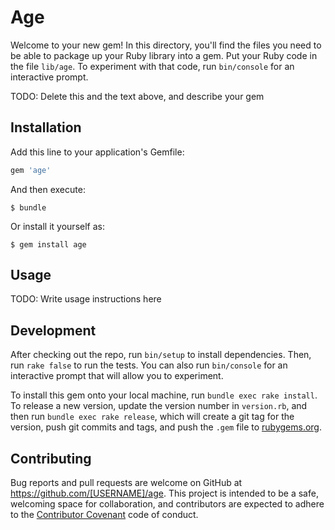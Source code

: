# Age

Welcome to your new gem! In this directory, you'll find the files you need to be able to package up your Ruby library into a gem. Put your Ruby code in the file `lib/age`. To experiment with that code, run `bin/console` for an interactive prompt.

TODO: Delete this and the text above, and describe your gem

## Installation

Add this line to your application's Gemfile:

```ruby
gem 'age'
```

And then execute:

    $ bundle

Or install it yourself as:

    $ gem install age

## Usage

TODO: Write usage instructions here

## Development

After checking out the repo, run `bin/setup` to install dependencies. Then, run `rake false` to run the tests. You can also run `bin/console` for an interactive prompt that will allow you to experiment.

To install this gem onto your local machine, run `bundle exec rake install`. To release a new version, update the version number in `version.rb`, and then run `bundle exec rake release`, which will create a git tag for the version, push git commits and tags, and push the `.gem` file to [rubygems.org](https://rubygems.org).

## Contributing

Bug reports and pull requests are welcome on GitHub at https://github.com/[USERNAME]/age. This project is intended to be a safe, welcoming space for collaboration, and contributors are expected to adhere to the [Contributor Covenant](contributor-covenant.org) code of conduct.

